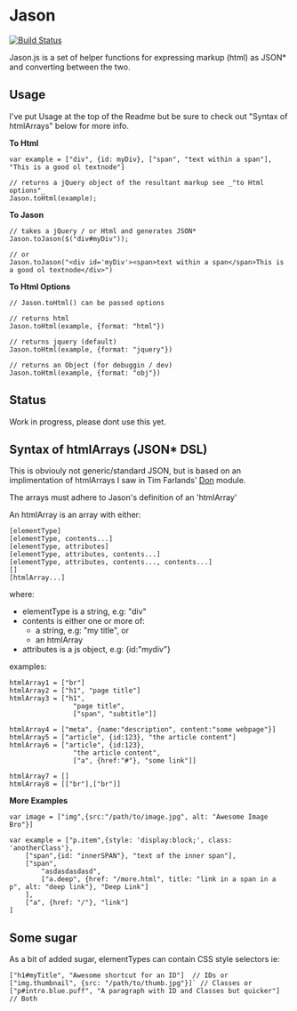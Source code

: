 Jason
======

[![Build Status](https://secure.travis-ci.org/christopherdebeer/Jason.js.png)](http://travis-ci.org/christopherdebeer/Jason.js) 

Jason.js is a set of helper functions for expressing markup (html) as JSON* and converting between the two.


Usage
-----

I've put Usage at the top of the Readme but be sure to check out "Syntax of htmlArrays" below for more info.

**To Html**	

	var example = ["div", {id: myDiv}, ["span", "text within a span"], "This is a good ol textnode"]

	// returns a jQuery object of the resultant markup see _"to Html options"_
	Jason.toHtml(example);


**To Jason**

	// takes a jQuery / or Html and generates JSON*
	Jason.toJason($("div#myDiv"));

	// or
	Jason.toJason("<div id='myDiv'><span>text within a span</span>This is a good ol textnode</div>")

**To Html Options**

	// Jason.toHtml() can be passed options

	// returns html
	Jason.toHtml(example, {format: "html"})

	// returns jquery (default)
	Jason.toHtml(example, {format: "jquery"})

	// returns an Object (for debuggin / dev)
	Jason.toHtml(example, {format: "obj"})


Status
-------

Work in progress, please dont use this yet.



Syntax of htmlArrays (JSON* DSL)
------

This is obviouly not generic/standard JSON, but is based on an implimentation of htmlArrays I saw in Tim Farlands' [Don](https://github.com/twfarland/don) module. 

The arrays must adhere to Jason's definition of an 'htmlArray'

An htmlArray is an array with either:

    [elementType]
    [elementType, contents...]
    [elementType, attributes]
    [elementType, attributes, contents...]
    [elementType, attributes, contents..., contents...]
    []
    [htmlArray...]
 
where:

* elementType is a string, e.g: "div"
* contents is either one or more of:
	- a string, e.g: "my title", or
	- an htmlArray
* attributes is a js object, e.g: {id:"mydiv"}

examples:

    htmlArray1 = ["br"]
    htmlArray2 = ["h1", "page title"]
    htmlArray3 = ["h1", 
                    "page title",
                    ["span", "subtitle"]]
                    
    htmlArray4 = ["meta", {name:"description", content:"some webpage"}]
    htmlArray5 = ["article", {id:123}, "the article content"]
    htmlArray6 = ["article", {id:123}, 
                    "the article content",
                    ["a", {href:"#"}, "some link"]]
                    
    htmlArray7 = []
    htmlArray8 = [["br"],["br"]]

**More Examples**


	var image = ["img",{src:"/path/to/image.jpg", alt: "Awesome Image Bro"}]

	var example = ["p.item",{style: 'display:block;', class: 'anotherClass'},
		["span",{id: "innerSPAN"}, "text of the inner span"],
		["span",
			"asdasdasdasd",
			["a.deep", {href: "/more.html", title: "link in a span in a p", alt: "deep link"}, "Deep Link"]
		],
		["a", {href: "/"}, "link"]
	]


Some sugar
-----------

As a bit of added sugar, elementTypes can contain CSS style selectors ie:
 
	["h1#myTitle", "Awesome shortcut for an ID"]  // IDs or 
	["img.thumbnail", {src: "/path/to/thumb.jpg"}]` // Classes or
	["p#intro.blue.puff", "A paragraph with ID and Classes but quicker"] // Both